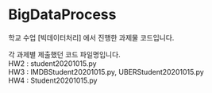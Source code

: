 # BigDataProcess
학교 수업 [빅데이터처리] 에서 진행한 과제물 코드입니다.

각 과제별 제출했던 코드 파일명입니다.<br>
HW2 : student20201015.py<br>
HW3 : IMDBStudent20201015.py, UBERStudent20201015.py<br>
HW4 : Student20201015.py<br>
